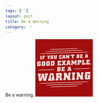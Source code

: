 ```yaml
---
tags: ['']
layout: post
title: Be A Warning
category: ''
---
```

Be a warning.
![Be a warning.](/uploads/2015-1-30-be-a-warning.jpg)
